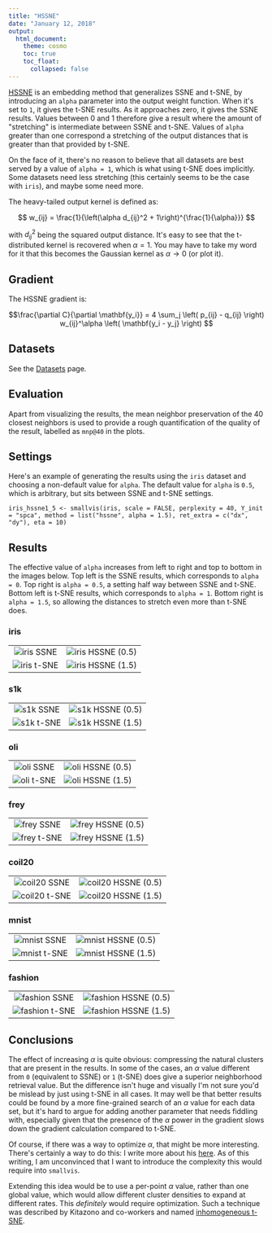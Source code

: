 ```yaml
---
title: "HSSNE"
date: "January 12, 2018"
output:
  html_document:
    theme: cosmo
    toc: true
    toc_float:
      collapsed: false
---
```


[HSSNE](https://papers.nips.cc/paper/3770-heavy-tailed-symmetric-stochastic-neighbor-embedding)
is an embedding method that generalizes SSNE and t-SNE, by introducing an 
`alpha` parameter into the output weight function. When it's set to `1`, it
gives the t-SNE results. As it approaches zero, it gives the SSNE results. 
Values between 0 and 1 therefore give a result where the amount of "stretching"
is intermediate between SSNE and t-SNE. Values of `alpha` greater than one 
correspond a stretching of the output distances that is greater than that
provided by t-SNE.

On the face of it, there's no reason to believe that all datasets are best 
served by a value of `alpha = 1`, which is what using t-SNE does implicitly. 
Some datasets need less stretching (this certainly seems to be the case
with `iris`), and maybe some need more.

The heavy-tailed output kernel is defined as:

$$
w_{ij} = \frac{1}{\left(\alpha d_{ij}^2 + 1\right)^{\frac{1}{\alpha}}}
$$

with $d_{ij}^2$ being the squared output distance. It's easy to see that the
t-distributed kernel is recovered when $\alpha = 1$. You may have to take my
word for it that this becomes the Gaussian kernel as $\alpha \rightarrow 0$ 
(or plot it).

## Gradient

The HSSNE gradient is:

$$\frac{\partial C}{\partial \mathbf{y_i}} = 
  4
  \sum_j
  \left(
    p_{ij} - q_{ij}
  \right)
  w_{ij}^\alpha
  \left(
   \mathbf{y_i - y_j}
  \right)
$$

## Datasets

See the [Datasets](https://jlmelville.github.io/smallvis/datasets.html) page.

## Evaluation

Apart from visualizing the results, the mean neighbor preservation of the
40 closest neighbors is used to provide a rough quantification of the quality
of the result, labelled as `mnp@40` in the plots.

## Settings

Here's an example of generating the results using the `iris` dataset and 
choosing a non-default value for `alpha`. The default value for `alpha` is 
`0.5`, which is arbitrary, but sits between SSNE and t-SNE settings.

```
iris_hssne1_5 <- smallvis(iris, scale = FALSE, perplexity = 40, Y_init = "spca", method = list("hssne", alpha = 1.5), ret_extra = c("dx", "dy"), eta = 10)
```

## Results

The effective value of `alpha` increases from left to right and top to bottom
in the images below. Top left is the SSNE results, which corresponds to 
`alpha = 0`. Top right is `alpha = 0.5`, a setting half way between SSNE and 
t-SNE. Bottom left is t-SNE results, which corresponds to `alpha = 1`. Bottom 
right is `alpha = 1.5`, so allowing the distances to stretch even more than
t-SNE does.

### iris

|                             |                           |
:----------------------------:|:--------------------------:
![iris SSNE](../img/sne/iris_ssne.png)|![iris HSSNE (0.5)](../img/hssne/iris_05.png)
![iris t-SNE](../img/opt/iris_dbd.png)|![iris HSSNE (1.5)](../img/hssne/iris_15.png)


### s1k

|                             |                           |
:----------------------------:|:--------------------------:
![s1k SSNE](../img/sne/s1k_ssne.png)|![s1k HSSNE (0.5)](../img/hssne/s1k_05.png)
![s1k t-SNE](../img/opt/s1k_dbd.png)|![s1k HSSNE (1.5)](../img/hssne/s1k_15.png)

### oli

|                             |                           |
:----------------------------:|:--------------------------:
![oli SSNE](../img/sne/oli_ssne.png)|![oli HSSNE (0.5)](../img/hssne/oli_05.png)
![oli t-SNE](../img/opt/oli_dbd.png)|![oli HSSNE (1.5)](../img/hssne/oli_15.png)

### frey

|                             |                           |
:----------------------------:|:--------------------------:
![frey SSNE](../img/sne/frey_ssne.png)|![frey HSSNE (0.5)](../img/hssne/frey_05.png)
![frey t-SNE](../img/opt/frey_dbd.png)|![frey HSSNE (1.5)](../img/hssne/frey_15.png)

### coil20

|                             |                           |
:----------------------------:|:--------------------------:
![coil20 SSNE](../img/sne/coil20_ssne.png)|![coil20 HSSNE (0.5)](../img/hssne/coil20_05.png)
![coil20 t-SNE](../img/opt/coil20_dbd.png)|![coil20 HSSNE (1.5)](../img/hssne/coil20_15.png)

### mnist

|                             |                           |
:----------------------------:|:--------------------------:
![mnist SSNE](../img/sne/mnist_ssne.png)|![mnist HSSNE (0.5)](../img/hssne/mnist_05.png)
![mnist t-SNE](../img/opt/mnist_dbd.png)|![mnist HSSNE (1.5)](../img/hssne/mnist_15.png)

### fashion

|                             |                           |
:----------------------------:|:--------------------------:
![fashion SSNE](../img/sne/fashion_ssne.png)|![fashion HSSNE (0.5)](../img/hssne/fashion_05.png)
![fashion t-SNE](../img/opt/fashion_dbd.png)|![fashion HSSNE (1.5)](../img/hssne/fashion_15.png)

## Conclusions

The effect of increasing $\alpha$ is quite obvious: compressing the 
natural clusters that are present in the results. In some of the cases, an 
$\alpha$ value different from `0` (equivalent to SSNE) or `1` (t-SNE) does give
a superior neighborhood retrieval value. But the difference isn't huge and 
visually I'm not sure you'd be mislead by just using t-SNE in all cases. It may
well be that better results could be found by a more fine-grained search of
an $\alpha$ value for each data set, but it's hard to argue for adding another
parameter that needs fiddling with, especially given that the presence of the 
$\alpha$ power in the gradient slows down the gradient calculation compared to
t-SNE.

Of course, if there was a way to optimize $\alpha$, that might be more 
interesting. There's certainly a way to do this: I write more about his 
[here](http://jlmelville.github.io/sneer/dynamic-hssne.html). As of this
writing, I am unconvinced that I want to introduce the complexity this would
require into `smallvis`.

Extending this idea would be to use a per-point $\alpha$ value, rather than one
global value, which would allow different cluster densities to expand at
different rates. This *definitely* would require optimization. Such a technique
was described by Kitazono and co-workers and named
[inhomogeneous t-SNE](http://dx.doi.org/10.1007/978-3-319-46675-0_14).
